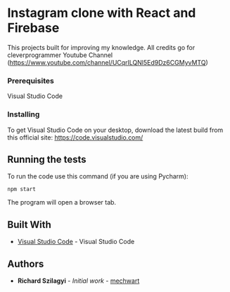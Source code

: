 # Instagram clone with React and Firebase

This projects built for improving my knowledge. All credits go for cleverprogrammer Youtube Channel (https://www.youtube.com/channel/UCqrILQNl5Ed9Dz6CGMyvMTQ)

### Prerequisites

Visual Studio Code 

### Installing

To get Visual Studio Code on your desktop, download the latest build from this official site:
https://code.visualstudio.com/

## Running the tests

To run the code use this command (if you are using Pycharm):
```
npm start
```
The program will open a browser tab.

## Built With

* [Visual Studio Code](https://code.visualstudio.com/) - Visual Studio Code

## Authors

* **Richard Szilagyi** - *Initial work* - [mechwart](https://github.com/mechwart)
